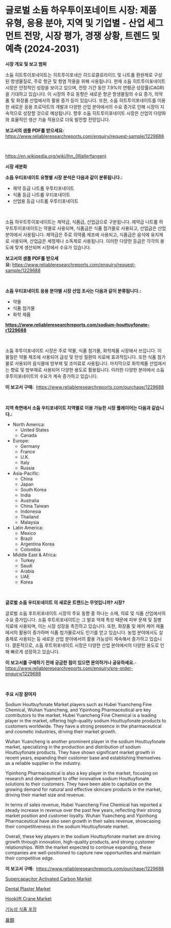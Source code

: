 <p><h1>글로벌 소듐 하우투이포네이트 시장: 제품 유형, 응용 분야, 지역 및 기업별 - 산업 세그먼트 전망, 시장 평가, 경쟁 상황, 트렌드 및 예측 (2024-2031)</h1></p><p><strong>시장 개요 및 보고 범위</strong></p>
<p><p>소듐 히트투이포네이트는 히트투이포네산 히드로클로라이드 및 나트륨 환원제로 구성된 항생물질로, 주로 항균 및 항염 작용을 위해 사용됩니다. 현재 소듐 히트투이포네이트 시장은 안정적인 성장을 보이고 있으며, 전망 기간 동안 7.9%의 연평균 성장률(CAGR)을 기대하고 있습니다. 이 시장의 주요 동향은 새로운 항균 항생물질의 수요 증가, 의약품 및 화장품 산업에서의 활용 증가 등이 있습니다. 또한, 소듐 히트투이포네이트를 이용한 새로운 응용 프로덕트의 개발과 다양한 산업 분야에서의 수요 증가로 인해 시장이 지속적으로 성장할 것으로 예상됩니다. 향후 소듐 히트투이포네이트 시장은 산업의 다양화와 효율적인 생산 기술 적용으로 더욱 발전할 전망입니다.</p></p>
<p><strong>보고서의 샘플 PDF를 받으세요:</strong> <a href="https://www.reliableresearchreports.com/enquiry/request-sample/1229688">https://www.reliableresearchreports.com/enquiry/request-sample/1229688</a></p>
<p>&nbsp;</p>
<p><a href="https://en.wikipedia.org/wiki/Ihn_(Wallerfangen)">https://en.wikipedia.org/wiki/Ihn_(Wallerfangen)</a></p>
<p><strong>시장 세분화</strong></p>
<p><strong>소듐 우티포네이트 유형별 시장 분석은 다음과 같이 분류됩니다.:</strong></p>
<p><ul><li>제약 등급 나트륨 우투티포네이트</li><li>식품 등급 나트륨 우티포네이트</li><li>산업용 등급 나트륨 우투티포네이트</li></ul></p>
<p>&nbsp;</p>
<p><p>소듐 하우트투이포네이트는 제약급, 식품급, 산업급으로 구분됩니다. 제약급 나트륨 하우트투이포네이트는 약물로 사용되며, 식품급은 식품 첨가물로 사용되고, 산업급은 산업 분야에서 사용됩니다. 제약급은 주로 의약품 제조에 사용되고, 식품급은 음식에 유지제로 사용되며, 산업급은 세정제나 소독제로 사용됩니다. 이러한 다양한 등급은 각각의 용도에 맞게 생산되며 시장에서 수요가 있습니다.</p></p>
<p><strong>보고서의 샘플 PDF를 받으세요:</strong>&nbsp;<a href="https://www.reliableresearchreports.com/enquiry/request-sample/1229688">https://www.reliableresearchreports.com/enquiry/request-sample/1229688</a></p>
<p>&nbsp;</p>
<p><strong> 소듐 우티포네이트 응용 분야별 시장 산업 조사는 다음과 같이 분류됩니다.:</strong></p>
<p><ul><li>약물</li><li>식품 첨가물</li><li>화학 제품</li></ul></p>
<p><strong><a href="https://www.reliableresearchreports.com/sodium-houttuyfonate-r1229688">https://www.reliableresearchreports.com/sodium-houttuyfonate-r1229688</a></strong></p>
<p>&nbsp;</p>
<p><p>소듐 후투이포네이트 시장은 주로 약물, 식품 첨가물, 화학제품 시장에서 쓰입니다. 이 물질은 약물 제조에 사용되어 급성 및 만성 질환의 치료에 효과적입니다. 또한 식품 첨가물로 사용되어 음식물에 방부제 및 조미료로 사용됩니다. 마지막으로 화학제품 산업에서는 향료 및 방부제로 사용되어 다양한 용도로 활용됩니다. 이러한 다양한 분야에서 소듐 후투이포네이트의 수요가 계속 증가하고 있습니다.</p></p>
<p><strong>이 보고서 구매:</strong>&nbsp; <a href="https://www.reliableresearchreports.com/purchase/1229688">https://www.reliableresearchreports.com/purchase/1229688</a></p>
<p>&nbsp;</p>
<p><strong>지역 측면에서 소듐 우티포네이트 지역별로 이용 가능한 시장 플레이어는 다음과 같습니다.:</strong></p>
<p><ul>
    <li>
        North America:
        <ul>
            <li>United States</li>
            <li>Canada</li>
        </ul>
    </li>
    <li>
        Europe:
        <ul>
            <li>Germany</li>
            <li>France</li>
            <li>U.K.</li>
            <li>Italy</li>
            <li>Russia</li>
        </ul>
    </li>
    <li>
        Asia-Pacific:
        <ul>
            <li>China</li>
            <li>Japan</li>
            <li>South Korea</li>
            <li>India</li>
            <li>Australia</li>
            <li>China Taiwan</li>
            <li>Indonesia</li>
            <li>Thailand</li>
            <li>Malaysia</li>
        </ul>
    </li>
    <li>
        Latin America:
        <ul>
            <li>Mexico</li>
            <li>Brazil</li>
            <li>Argentina Korea</li>
            <li>Colombia</li>
        </ul>
    </li>
    <li>
        Middle East & Africa:
        <ul>
            <li>Turkey</li>
            <li>Saudi</li>
            <li>Arabia</li>
            <li>UAE</li>
            <li>Korea</li>
        </ul>
    </li>
    </ul></p>
<p>&nbsp;</p>
<p><strong>글로벌 소듐 우티포네이트 의 새로운 트렌드는 무엇입니까? 시장?</strong></p>
<p><p>글로벌 소듐 후트위포네이트 시장의 주요 동향 중 하나는 소매, 의료 및 식품 산업에서의 수요 증가입니다. 소듐 후트위포네이트는 그 발효 억제 특성 때문에 피부 문제 및 질병 치료에 사용되며, 이는 시장 성장을 촉진하고 있습니다. 또한, 화장품 및 헤어 케어 제품에서의 활용이 증가하며 식품 첨가물로서도 인기를 얻고 있습니다. 농업 분야에서도 살충제로 사용되는 등 새로운 산업 분야에서의 활용 가능성이 계속해서 증가하고 있습니다. 결론적으로, 소듐 후트위포네이트 시장은 다양한 산업 분야에서의 다양한 용도로 인해 빠르게 성장하고 있습니다.</p></p>
<p><strong>이 보고서를 구매하기 전에 궁금한 점이 있으면 문의하거나 공유하세요.</strong>- <a href="https://www.reliableresearchreports.com/enquiry/pre-order-enquiry/1229688">https://www.reliableresearchreports.com/enquiry/pre-order-enquiry/1229688</a></p>
<p>&nbsp;</p>
<p><strong>주요 시장 참여자</strong></p>
<p><p>Sodium Houttuyfonate Market players such as Hubei Yuancheng Fine Chemical, Wuhan Yuancheng, and Yipinhong Pharmaceutical are key contributors to the market. Hubei Yuancheng Fine Chemical is a leading player in the market, offering high-quality sodium Houttuyfonate products to customers worldwide. They have a strong presence in the pharmaceutical and cosmetic industries, driving their market growth.</p><p>Wuhan Yuancheng is another prominent player in the sodium Houttuyfonate market, specializing in the production and distribution of sodium Houttuyfonate products. They have shown significant market growth in recent years, expanding their customer base and establishing themselves as a reliable supplier in the industry.</p><p>Yipinhong Pharmaceutical is also a key player in the market, focusing on research and development to offer innovative sodium Houttuyfonate solutions to their customers. They have been able to capitalize on the growing demand for natural and effective skincare products in the market, driving their market size and revenue.</p><p>In terms of sales revenue, Hubei Yuancheng Fine Chemical has reported a steady increase in revenue over the past few years, reflecting their strong market position and customer loyalty. Wuhan Yuancheng and Yipinhong Pharmaceutical have also seen growth in their sales revenue, showcasing their competitiveness in the sodium Houttuyfonate market.</p><p>Overall, these key players in the sodium Houttuyfonate market are driving growth through innovation, high-quality products, and strong customer relationships. With the market expected to continue expanding, these companies are well-positioned to capture new opportunities and maintain their competitive edge.</p></p>
<p><strong>이 보고서 구매:</strong>&nbsp;&nbsp;<a href="https://www.reliableresearchreports.com/purchase/1229688">https://www.reliableresearchreports.com/purchase/1229688</a></p>
<p><p><a href="https://medium.com/@codystark63/supercapacitor-activated-carbon-market-a-global-and-regional-analysis-focus-on-region-44cc607737f1">Supercapacitor Activated Carbon Market</a></p><p><a href="https://medium.com/@codystark63/dental-plaster-market-emerging-trends-and-future-prospects-for-period-from-2024-to-2031-eb156585250d">Dental Plaster Market</a></p><p><a href="https://issuu.com/reportprime-2/docs/hooklift-crane-market-size-2030.pptx">Hooklift Crane Market</a></p><p><a href="https://github.com/sougarounis/Market-Research-Report-List-5/blob/main/285096265414.md">기능성 식품 포장</a></p><p><a href="https://medium.com/@novastamm2023/%E5%9C%B0%E7%90%83%E3%81%AE%E9%BC%BB%E9%8F%A1%E5%B8%82%E5%A0%B4%E3%81%AE%E7%8A%B6%E6%B3%81-2024%E5%B9%B4-2031%E5%B9%B4-%E3%81%A8%E5%9C%B0%E5%9F%9F-%E8%A3%BD%E5%93%81-%E3%82%A8%E3%83%B3%E3%83%89%E3%83%A6%E3%83%BC%E3%82%B9%E5%88%A5%E3%81%AE%E4%BA%88%E6%B8%AC-2c4a29bfd97f">鼻鏡</a></p></p>